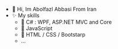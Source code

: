 <ul>
    <li>👋 Hi, Im Abolfazl Abbasi From Iran</li>
    <li>✨ My skills
        <ul>
            <li>🥇 C# : WPF, ASP.NET MVC and Core</li>
            <li>🥇 JavaScript</li>
            <li>🥇 HTML / CSS / Bootstarp</li>
            <li>...</li>
        </ul>
    </li>
</ul>
<!---
AbolfazlAbbasi7/AbolfazlAbbasi7 is a ✨ special ✨ repository because its `README.md` (this file) appears on your GitHub profile.
You can click the Preview link to take a look at your changes.
--->
